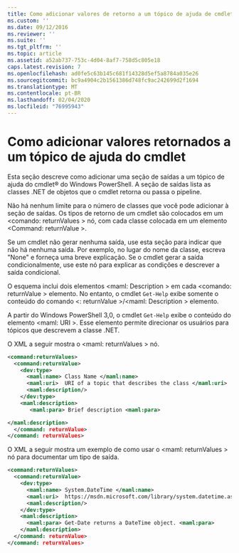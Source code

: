 ```yaml
---
title: Como adicionar valores de retorno a um tópico de ajuda de cmdlet | Microsoft Docs
ms.custom: ''
ms.date: 09/12/2016
ms.reviewer: ''
ms.suite: ''
ms.tgt_pltfrm: ''
ms.topic: article
ms.assetid: a52ab737-753c-4d04-8af7-758d5c805e18
caps.latest.revision: 7
ms.openlocfilehash: ad0fe5c63b145c681f14328d5ef5a8784a035e26
ms.sourcegitcommit: bc9a4904c2b1561386d748fc9ac242699d2f1694
ms.translationtype: MT
ms.contentlocale: pt-BR
ms.lasthandoff: 02/04/2020
ms.locfileid: "76995943"
---
```

# <a name="how-to-add-return-values-to-a-cmdlet-help-topic"></a>Como adicionar valores retornados a um tópico de ajuda do cmdlet

Esta seção descreve como adicionar uma seção de saídas a um tópico de ajuda do cmdlet® do Windows PowerShell. A seção de saídas lista as classes .NET de objetos que o cmdlet retorna ou passa o pipeline.

Não há nenhum limite para o número de classes que você pode adicionar à seção de saídas. Os tipos de retorno de um cmdlet são colocados em um \<comando: returnValues > nó, com cada classe colocada em um elemento \<Command: returnValue >.

Se um cmdlet não gerar nenhuma saída, use esta seção para indicar que não há nenhuma saída. Por exemplo, no lugar do nome da classe, escreva "None" e forneça uma breve explicação. Se o cmdlet gerar a saída condicionalmente, use este nó para explicar as condições e descrever a saída condicional.

O esquema inclui dois elementos \<maml: Description > em cada \<comando: returnValue > elemento. No entanto, o cmdlet `Get-Help` exibe somente o conteúdo do comando \<: returnValue >/\<maml: Description > elemento.

A partir do Windows PowerShell 3,0, o cmdlet `Get-Help` exibe o conteúdo do elemento \<maml: URI >. Esse elemento permite direcionar os usuários para tópicos que descrevem a classe .NET.

O XML a seguir mostra o \<maml: returnValues > nó.

```xml
<command:returnValues>
  <command:returnValue>
    <dev:type>
      <maml:name> Class Name </maml:name>
      <maml:uri>  URI of a topic that describes the class </maml:uri>
      <maml:description/>
    </dev:type>
    <maml:description>
       <maml:para> Brief description <maml:para>

</maml:description>
  </command: returnValue>
</command: returnValues>
```

O XML a seguir mostra um exemplo de como usar o \<maml: returnValues > nó para documentar um tipo de saída.

```xml
<command:returnValues>
  <command:returnValue>
    <dev:type>
      <maml:name> System.DateTime </maml:name>
      <maml:uri>  https://msdn.microsoft.com/library/system.datetime.aspx </maml:uri>
      <maml:description/>
    </dev:type>
    <maml:description>
      <maml:para> Get-Date returns a DateTime object. <maml:para>
    </maml:description>
  </command: returnValue>
</command: returnValues>
```



